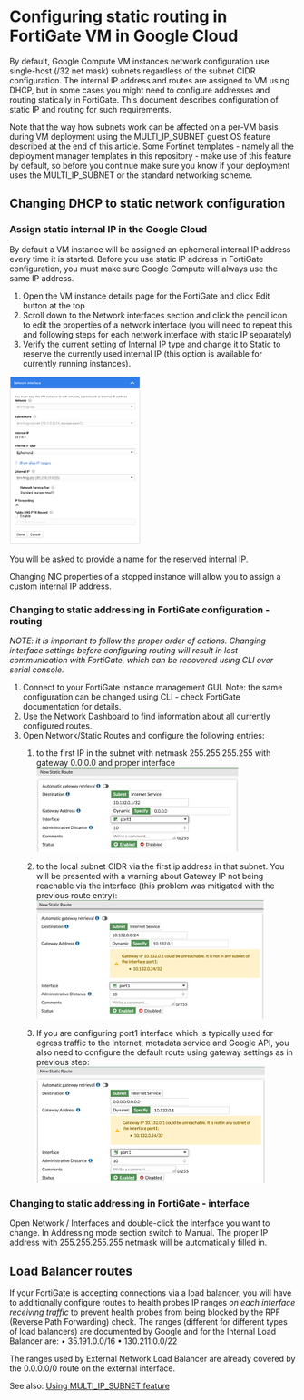 # Configuring static routing in FortiGate VM in Google Cloud

By default, Google Compute VM instances network configuration use single-host (/32 net mask) subnets regardless of the subnet CIDR configuration. The internal IP address and routes are assigned to VM using DHCP, but in some cases you might need to configure addresses and routing statically in FortiGate. This document describes configuration of static IP and routing for such requirements.

Note that the way how subnets work can be affected on a per-VM basis during VM deployment using the MULTI_IP_SUBNET guest OS feature described at the end of this article. Some Fortinet templates - namely all the deployment manager templates in this repository - make use of this feature by default, so before you continue make sure you know if your deployment uses the MULTI_IP_SUBNET or the standard networking scheme.

## Changing DHCP to static network configuration

### Assign static internal IP in the Google Cloud

By default a VM instance will be assigned an ephemeral internal IP address every time it is started.  Before you use static IP address in FortiGate configuration, you must make sure Google Compute will always use the same IP address.

1.	Open the VM instance details page for the FortiGate and click Edit button at the top
2.	Scroll down to the Network interfaces section and click the pencil icon to edit the properties of a network interface (you will need to repeat this and following steps for each network interface with static IP separately)
3.	Verify the current setting of Internal IP type and change it to Static to reserve the currently used internal IP (this option is available for currently running instances).

![Network inteface screenshot](img/gcp-nic.png)

You will be asked to provide a name for the reserved internal IP.

Changing NIC properties of a stopped instance will allow you to assign a custom internal IP address.

### Changing to static addressing in FortiGate configuration - routing

*NOTE: it is important to follow the proper order of actions. Changing interface settings before configuring routing will result in lost communication with FortiGate, which can be recovered using CLI over serial console.*

1.	Connect to your FortiGate instance management GUI. Note: the same configuration can be changed using CLI - check FortiGate documentation for details.
2.	Use the Network Dashboard to find information about all currently configured routes.
3.	Open Network/Static Routes and configure the following entries:
    1.	to the first IP in the subnet with netmask 255.255.255.255 with gateway 0.0.0.0 and proper interface
 ![](img/fgt-new-static-route.png)

    1.	to the local subnet CIDR via the first ip address in that subnet. You will be presented with a warning about Gateway IP not being reachable via the interface (this problem was mitigated with the previous route entry):
    ![](img/fgt-static-route-warning.png)

    1.	If you are configuring port1 interface which is typically used for egress traffic to the Internet, metadata service and Google API, you also need to configure the default route using gateway settings as in previous step:
    ![](img/fgt-new-static-route-default.png)


### Changing to static addressing in FortiGate - interface

Open Network / Interfaces and double-click the interface you want to change. In Addressing mode section switch to Manual. The proper IP address with 255.255.255.255 netmask will be automatically filled in.

## Load Balancer routes

If your FortiGate is accepting connections via a load balancer, you will have to additionally configure routes to health probes IP ranges *on each interface receiving traffic* to prevent health probes from being blocked by the RPF (Reverse Path Forwarding) check. The ranges (different for different types of load balancers) are documented by Google and for the Internal Load Balancer are:
•	35.191.0.0/16
•	130.211.0.0/22

The ranges used by External Network Load Balancer are already covered by the 0.0.0.0/0 route on the external interface.

See also: [Using MULTI_IP_SUBNET feature](multi_ip_subnet.md)
